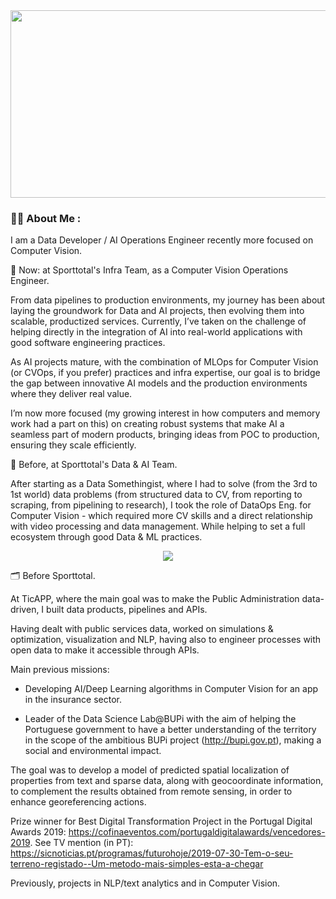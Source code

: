 <div align="center">
  <img src="https://media.giphy.com/media/dWesBcTLavkZuG35MI/giphy.gif" width="600" height="300"/>
</div>


### :man_technologist: About Me :

I am a Data Developer / AI Operations Engineer recently more focused on Computer Vision.

:telescope:  Now: at Sporttotal's Infra Team, as a Computer Vision Operations Engineer.

From data pipelines to production environments, my journey has been about laying the groundwork for Data and AI projects, then evolving them into scalable, productized services. Currently, I’ve taken on the challenge of helping directly in the integration of AI into real-world applications with good software engineering practices.

As AI projects mature, with the combination of MLOps for Computer Vision (or CVOps, if you prefer) practices and infra expertise, our goal is to bridge the gap between innovative AI models and the production environments where they deliver real value.

I’m now more focused (my growing interest in how computers and memory work had a part on this) on creating robust systems that make AI a seamless part of modern products, bringing ideas from POC to production, ensuring they scale efficiently.

:calendar:  Before, at Sporttotal's Data & AI Team.

After starting as a Data Somethingist, where I had to solve (from the 3rd to 1st world) data problems (from structured data to CV, from reporting to scraping, from pipelining to research), I took the role of DataOps Eng. for Computer Vision - which required more CV skills and a direct relationship with video processing and data management. While helping to set a full ecosystem through good Data & ML practices.

<div align="center">
  <img src="https://i.imgur.com/67DOkCo.jpeg" />
</div>


:card_index_dividers:  Before Sporttotal.

At TicAPP, where the main goal was to make the Public Administration data-driven, I built data products, pipelines and APIs.

Having dealt with public services data, worked on simulations & optimization, visualization and NLP, having also to engineer processes with open data to make it accessible through APIs.

Main previous missions:
- Developing AI/Deep Learning algorithms in Computer Vision for an app in the insurance sector.

- Leader of the Data Science Lab@BUPi with the aim of helping the Portuguese government to have a better understanding of the territory in the scope of the ambitious BUPi project (http://bupi.gov.pt), making a social and environmental impact.

The goal was to develop a model of predicted spatial localization of properties from text and sparse data, along with geocoordinate information, to complement the results obtained from remote sensing, in order to enhance georeferencing actions.

Prize winner for Best Digital Transformation Project in the Portugal Digital Awards 2019: https://cofinaeventos.com/portugaldigitalawards/vencedores-2019.
See TV mention (in PT): https://sicnoticias.pt/programas/futurohoje/2019-07-30-Tem-o-seu-terreno-registado--Um-metodo-mais-simples-esta-a-chegar

Previously, projects in NLP/text analytics and in Computer Vision.



<!--
![Alt Text](https://media.giphy.com/media/TIejJSkHLZh4s/giphy.gif)

![Alt Text](https://media.giphy.com/media/E7iIfUlWHBmh2/giphy.gif)
-->



<!--
**andrade-daniel/andrade-daniel** is a ✨ _special_ ✨ repository because its `README.md` (this file) appears on your GitHub profile.

Here are some ideas to get you started:

- 🔭 I’m currently working on ...
- 🌱 I’m currently learning ...
- 👯 I’m looking to collaborate on ...
- 🤔 I’m looking for help with ...
- 💬 Ask me about ...
- 📫 How to reach me: ...
- 😄 Pronouns: ...
- ⚡ Fun fact: ...
-->
